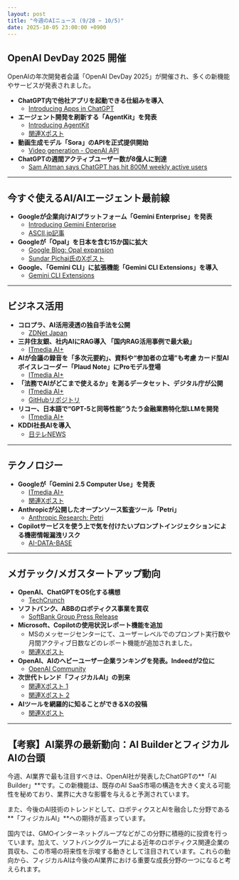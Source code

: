 ```yaml
---
layout: post
title: "今週のAIニュース (9/28 ~ 10/5)"
date: 2025-10-05 23:00:00 +0900
---
```


## OpenAI DevDay 2025 開催
OpenAIの年次開発者会議「OpenAI DevDay 2025」が開催され、多くの新機能やサービスが発表されました。

- **ChatGPT内で他社アプリを起動できる仕組みを導入**
  - [Introducing Apps in ChatGPT](https://openai.com/index/introducing-apps-in-chatgpt/)
- **エージェント開発を刷新する「AgentKit」を発表**
  - [Introducing AgentKit](https://openai.com/index/introducing-agentkit/)
  - [関連Xポスト](https://x.com/7_eito_7/status/1975559394999042276)
- **動画生成モデル「Sora」のAPIを正式提供開始**
  - [Video generation - OpenAI API](https://platform.openai.com/docs/guides/video-generation)
- **ChatGPTの週間アクティブユーザー数が8億人に到達**
  - [Sam Altman says ChatGPT has hit 800M weekly active users](https://techcrunch.com/2025/10/06/sam-altman-says-chatgpt-has-hit-800m-weekly-active-users/)

---

## 今すぐ使えるAI/AIエージェント最前線

- **Googleが企業向けAIプラットフォーム「Gemini Enterprise」を発表**
  - [Introducing Gemini Enterprise](https://cloud.google.com/blog/products/ai-machine-learning/introducing-gemini-enterprise?hl=en)
  - [ASCII.jp記事](https://ascii.jp/elem/000/004/326/4326220/)
- **Googleが「Opal」を日本を含む15か国に拡大**
  - [Google Blog: Opal expansion](https://blog.google/technology/google-labs/opal-expansion/)
  - [Sundar Pichai氏のXポスト](https://x.com/sundarpichai/status/1976338416611578298)
- **Google、「Gemini CLI」に拡張機能「Gemini CLI Extensions」を導入**
  - [Gemini CLI Extensions](https://geminicli.com/extensions/)

---

## ビジネス活用

- **コロプラ、AI活用浸透の独自手法を公開**
  - [ZDNet Japan](https://japan.zdnet.com/article/35238864/)
- **三井住友銀、社内AIにRAG導入 「国内RAG活用事例で最大級」**
  - [ITmedia AI+](https://www.itmedia.co.jp/aiplus/articles/2510/07/news063.html)
- **AIが会議の録音を「多次元要約」、資料や“参加者の立場”も考慮 カード型AIボイスレコーダー「Plaud Note」にProモデル登場**
  - [ITmedia AI+](https://www.itmedia.co.jp/aiplus/articles/2510/09/news050.html)
- **「法務でAIがどこまで使えるか」を測るデータセット、デジタル庁が公開**
  - [ITmedia AI+](https://www.itmedia.co.jp/aiplus/articles/2510/09/news120.html)
  - [GitHubリポジトリ](https://github.com/digital-go-jp/lawqa_jp/?tab=readme-ov-file)
- **リコー、日本語で“GPT-5と同等性能”うたう金融業務特化型LLMを開発**
  - [ITmedia AI+](https://www.itmedia.co.jp/aiplus/articles/2510/10/news124.html)
- **KDDI社長AIを導入**
  - [日テレNEWS](https://news.ntv.co.jp/category/economy/33a9309679ad41909b5af6e02f3171be)

---

## テクノロジー

- **Googleが「Gemini 2.5 Computer Use」を発表**
  - [ITmedia AI+](https://www.itmedia.co.jp/aiplus/articles/2510/08/news061.html)
  - [関連Xポスト](https://x.com/Shimayus/status/1975703076964343983)
- **Anthropicが公開したオープンソース監査ツール「Petri」**
  - [Anthropic Research: Petri](https://www.anthropic.com/research/petri-open-source-auditing)
- **Copilotサービスを使う上で気を付けたいプロンプトインジェクションによる機密情報漏洩リスク**
  - [AI-DATA-BASE](https://ai-data-base.com/archives/95674)

---

## メガテック/メガスタートアップ動向

- **OpenAI、ChatGPTをOS化する構想**
  - [TechCrunch](https://techcrunch.com/2025/10/08/openais-nick-turley-on-transforming-chatgpt-into-an-operating-system/)
- **ソフトバンク、ABBのロボティクス事業を買収**
  - [SoftBank Group Press Release](https://group.softbank/en/news/press/20251008)
- **Microsoft、Copilotの使用状況レポート機能を追加**
  - MSのメッセージセンターにて、ユーザーレベルでのプロンプト実行数や月間アクティブ日数などのレポート機能が追加されました。
  - [関連Xポスト](https://x.com/oyu3m/status/1976969241246286008)
- **OpenAI、AIのヘビーユーザー企業ランキングを発表。Indeedが2位に**
  - [OpenAI Community](https://community.openai.com/t/openai-just-shared-the-top30-customers-whove-used-1t-tokens/1361452)
- **次世代トレンド「フィジカルAI」の到来**
  - [関連Xポスト 1](https://x.com/mameyama_kun/status/1976996933727404447)
  - [関連Xポスト 2](https://x.com/4ki4/status/1977122931248710100)
- **AIツールを網羅的に知ることができるXの投稿**
  - [関連Xポスト](https://x.com/usutaku_channel/status/1977412439466795327)

---

## 【考察】AI業界の最新動向：AI BuilderとフィジカルAIの台頭

今週、AI業界で最も注目すべきは、OpenAI社が発表したChatGPTの**「AI Builder」**です。この新機能は、既存のAI SaaS市場の構造を大きく変える可能性を秘めており、業界に大きな影響を与えると予測されています。

また、今後のAI技術のトレンドとして、ロボティクスとAIを融合した分野である**「フィジカルAI」**への期待が高まっています。

国内では、GMOインターネットグループなどがこの分野に積極的に投資を行っています。加えて、ソフトバンクグループによる近年のロボティクス関連企業の買収も、この市場の将来性を示唆する動きとして注目されています。これらの動向から、フィジカルAIは今後のAI業界における重要な成長分野の一つになると考えられます。
